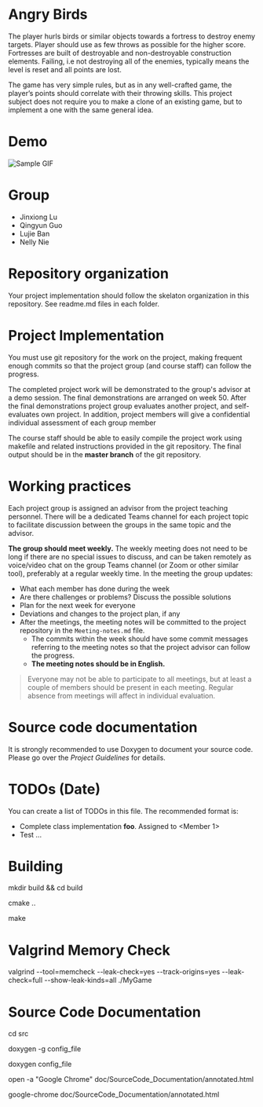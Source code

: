 # Angry Birds

The player hurls birds or similar objects towards a fortress to destroy enemy targets. Player should use as few throws as possible for the higher score. Fortresses are built of destroyable and non-destroyable construction elements. Failing, i.e not destroying all of the enemies, typically means the level is reset and all points are lost.

The game has very simple rules, but as in any well-crafted game, the player’s points should correlate with their throwing skills. This project subject does not require you to make a clone of an existing game, but to implement a one with the same general idea.

# Demo
![Sample GIF](media/demo.gif)


# Group
- Jinxiong Lu
- Qingyun Guo
- Lujie Ban
- Nelly Nie

# Repository organization
Your project implementation should follow the skelaton organization in this repository.
See readme.md files in each folder.

# Project Implementation 
You must use git repository for the work on the project, making frequent enough commits so 
that the project group (and course staff) can follow the progress.

The completed project work will be demonstrated to the group's advisor at a demo session. 
The final demonstrations are arranged on week 50. After the final demonstrations project group 
evaluates another project, and self-evaluates own project. In addition, project members will 
give a confidential individual assessment of each group member

The course staff should be able to easily compile the project work using makefile and related 
instructions provided in the git repository. The final output should be in the **master branch** of the git repository.

# Working practices
Each project group is assigned an advisor from the project teaching personnel. 
There will be a dedicated Teams channel for each project topic to facilitate discussion between 
the groups in the same topic and the advisor. 

**The group should meet weekly.** The weekly meeting does not need to be long if there are no special issues 
to discuss, and can be taken remotely as voice/video chat on the group Teams channel (or Zoom or other similar tool), 
preferably at a regular weekly time. In the meeting the group updates:

- What each member has done during the week
- Are there challenges or problems? Discuss the possible solutions
- Plan for the next week for everyone
- Deviations and changes to the project plan, if any
- After the meetings, the meeting notes will be committed to the project repository in the `Meeting-notes.md` file. 
    * The commits within the week should have some commit messages referring to the meeting notes so 
      that the project advisor can follow the progress.  
    * **The meeting notes should be in English.**

> Everyone may not be able to participate to all meetings, but at least a couple of members should be present in each meeting. 
> Regular absence from meetings will affect in individual evaluation.

# Source code documentation
It is strongly recommended to use Doxygen to document your source code.
Please go over the *Project Guidelines* for details.

# TODOs (Date)
You can create a list of TODOs in this file.
The recommended format is:
- Complete class implementation **foo**. Assigned to \<Member 1\>
- Test ...


# Building
mkdir build && cd build

cmake ..

make

# Valgrind Memory Check
valgrind --tool=memcheck --leak-check=yes --track-origins=yes --leak-check=full --show-leak-kinds=all ./MyGame

# Source Code Documentation
cd src

doxygen -g config_file

doxygen config_file

open -a "Google Chrome" doc/SourceCode_Documentation/annotated.html <!-- For mac -->

google-chrome doc/SourceCode_Documentation/annotated.html <!-- For Ubuntu -->
